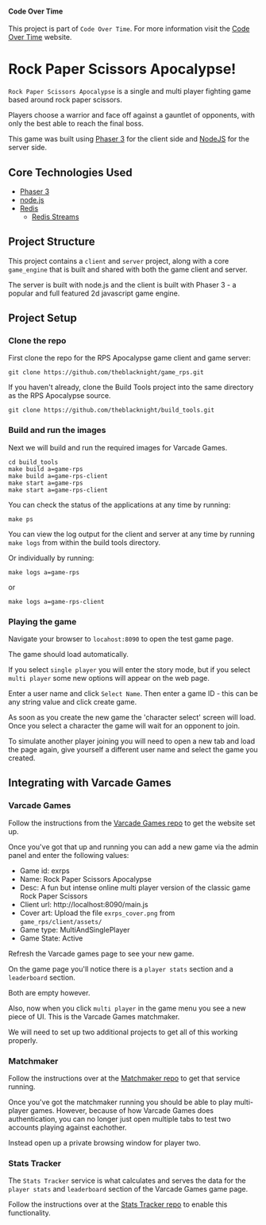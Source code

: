 #### Code Over Time

This project is part of `Code Over Time`. For more information visit the [Code Over Time](http://www.codeovertime.com) website.

# Rock Paper Scissors Apocalypse!

`Rock Paper Scissors Apocalypse` is a single and multi player fighting game based around rock paper scissors.

Players choose a warrior and face off against a gauntlet of opponents, with only the best able to reach the final boss.

This game was built using [Phaser 3](https://github.com/photonstorm/phaser) for the client side and [NodeJS](https://nodejs.org/en/) for the server side.

## Core Technologies Used

* [Phaser 3](https://phaser.io/phaser3)
* [node.js](https://nodejs.org/)
* [Redis](https://redis.io/)
    * [Redis Streams](https://redis.io/topics/streams-intro)

## Project Structure

This project contains a `client` and `server` project, along with a core `game_engine` that is built and shared with both the game client and server.

The server is built with node.js and the client is built with Phaser 3 - a popular and full featured 2d javascript game engine.

## Project Setup

### Clone the repo

First clone the repo for the RPS Apocalypse game client and game server:

```
git clone https://github.com/theblacknight/game_rps.git 
```

If you haven't already, clone the Build Tools project into the same directory as the RPS Apocalypse source.

```
git clone https://github.com/theblacknight/build_tools.git 
```

### Build and run the images

Next we will build and run the required images for Varcade Games.

```
cd build_tools
make build a=game-rps
make build a=game-rps-client
make start a=game-rps
make start a=game-rps-client
```

You can check the status of the applications at any time by running:

```
make ps
```

You can view the log output for the client and server at any time by running `make logs` from within the build tools directory.

Or individually by running:

```
make logs a=game-rps
```

or 

```
make logs a=game-rps-client
```

### Playing the game

Navigate your browser to `locahost:8090` to open the test game page.

The game should load automatically.

If you select `single player` you will enter the story mode, but if you select `multi player` some new options will appear on the web page.

Enter a user name and click `Select Name`. Then enter a game ID - this can be any string value and click create game.

As soon as you create the new game the 'character select' screen will load. Once you select a character the game will wait for an opponent to join.

To simulate another player joining you will need to open a new tab and load the page again, give yourself a different user name and select the game you created.


## Integrating with Varcade Games

### Varcade Games

Follow the instructions from the [Varcade Games repo](https://github.com/theblacknight/website) to get the website set up.

Once you've got that up and running you can add a new game via the admin panel and enter the following values:

* Game id: exrps
* Name: Rock Paper Scissors Apocalypse
* Desc: A fun but intense online multi player version of the classic game Rock Paper Scissors
* Client url: http://localhost:8090/main.js
* Cover art: Upload the file `exrps_cover.png` from `game_rps/client/assets/`
* Game type: MultiAndSinglePlayer
* Game State: Active

Refresh the Varcade games page to see your new game.

On the game page you'll notice there is a `player stats` section and a `leaderboard` section. 

Both are empty however.

Also, now when you click `multi player` in the game menu you see a new piece of UI. This is the Varcade Games matchmaker.

We will need to set up two additional projects to get all of this working properly.

### Matchmaker

Follow the instructions over at the [Matchmaker repo](https://github.com/theblacknight/matchmaker) to get that service running.

Once you've got the matchmaker running you should be able to play multi-player games. However, because of how Varcade Games does authentication, you can no longer just open multiple tabs to test two accounts playing against eachother. 

Instead open up a private browsing window for player two.

### Stats Tracker

The `Stats Tracker` service is what calculates and serves the data for the `player stats` and `leaderboard` section of the Varcade Games game page.


Follow the instructions over at the [Stats Tracker repo](https://github.com/theblacknight/game_stats) to enable this functionality.